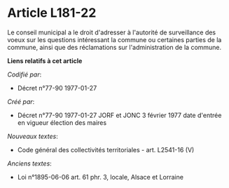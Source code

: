 # Article L181-22

Le conseil municipal a le droit d'adresser à l'autorité de surveillance des voeux sur les questions intéressant la commune ou
certaines parties de la commune, ainsi que des réclamations sur l'administration de la commune.

**Liens relatifs à cet article**

_Codifié par_:

  - Décret n°77-90 1977-01-27

_Créé par_:

  - Décret n°77-90 1977-01-27 JORF et JONC 3 février 1977 date d'entrée en vigueur élection des maires

_Nouveaux textes_:

  - Code général des collectivités territoriales - art. L2541-16 (V)

_Anciens textes_:

  - Loi n°1895-06-06 art. 61 phr. 3, locale, Alsace et Lorraine
